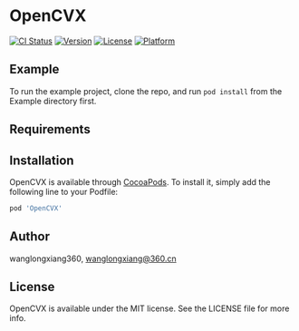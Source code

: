 # OpenCVX

[![CI Status](https://img.shields.io/travis/wanglongxiang360/OpenCVX.svg?style=flat)](https://travis-ci.org/wanglongxiang360/OpenCVX)
[![Version](https://img.shields.io/cocoapods/v/OpenCVX.svg?style=flat)](https://cocoapods.org/pods/OpenCVX)
[![License](https://img.shields.io/cocoapods/l/OpenCVX.svg?style=flat)](https://cocoapods.org/pods/OpenCVX)
[![Platform](https://img.shields.io/cocoapods/p/OpenCVX.svg?style=flat)](https://cocoapods.org/pods/OpenCVX)

## Example

To run the example project, clone the repo, and run `pod install` from the Example directory first.

## Requirements

## Installation

OpenCVX is available through [CocoaPods](https://cocoapods.org). To install
it, simply add the following line to your Podfile:

```ruby
pod 'OpenCVX'
```

## Author

wanglongxiang360, wanglongxiang@360.cn

## License

OpenCVX is available under the MIT license. See the LICENSE file for more info.
